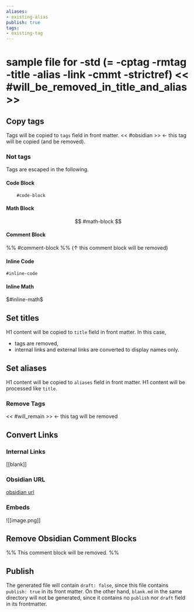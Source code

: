 ```yaml
---
aliases:
- existing-alias
publish: true
tags:
- existing-tag
---
```

# sample file for -std (= -cptag -rmtag -title -alias -link -cmmt -strictref) << #will_be_removed_in_title_and_alias >>

## Copy tags
Tags will be copied to `tags` field in front matter.
<< #obsidian >> <- this tag will be copied (and be removed).

### Not tags
Tags are escaped in the following.

#### Code Block
```
	#code-block
```

#### Math Block
$$
	#math-block
$$

#### Comment Block
%%
	#comment-block
%%
(↑ this comment block will be removed)

#### Inline Code
`#inline-code`

#### Inline Math
$#inline-math$


## Set titles
H1 content will be copied to `title` field in front matter.
In this case,
- tags are removed,
- internal links and external links are converted to display names only.

## Set aliases
H1 content will be copied to `aliases` field in front matter.
H1 content will be processed like `title`.

### Remove Tags
<< #will_remain >> <- this tag will be removed

## Convert Links
### Internal Links
[[blank]]

### Obsidian URL
[obsidian url](obsidian://open?vault=obsidian&file=blank)

### Embeds
![[image.png]]

## Remove Obsidian Comment Blocks
%%
This comment block will be removed.
%%

## Publish
The generated file will contain `draft: false`, since this file contains `publish: true` in its front matter.
On the other hand, `blank.md` in the same directory will not be generated, since it contains no `publish` nor `draft` field in its frontmatter.
